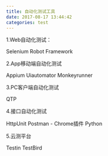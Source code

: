 ```yaml
---
title: 自动化测试工具
date: 2017-08-17 13:44:42
categories: test
---
```


1.Web自动化测试：
 
Selenium 
Robot Framework

2.App移动端自动化测试

Appium 
Uiautomator
Monkeyrunner

3.PC客户端自动化测试

QTP

4.接口自动化测试

HttpUnit
Postman - Chrome插件
Python

5.云测平台

Testin
TestBird
